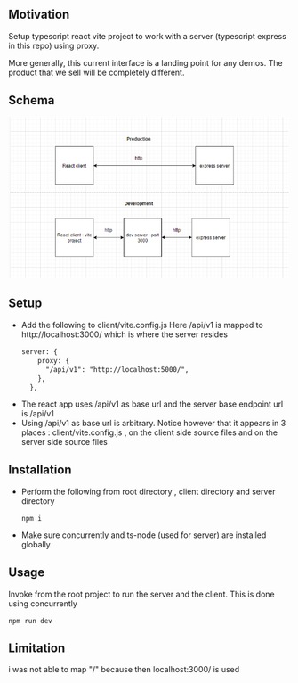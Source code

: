 <h2>Motivation</h2>
 Setup typescript react vite project to work with a server (typescript express in this repo) using proxy.
 
 More generally, this current interface is a landing point for any demos. The product that we sell will be completely different.

<h2>Schema</h2>

![Screenshot](./figs/schema.png)


<h2>Setup</h2>
<ul>
<li>
Add the following to client/vite.config.js
Here /api/v1 is mapped to http://localhost:3000/ which is where the server resides

```
server: {
    proxy: {
      "/api/v1": "http://localhost:5000/",
    },
  },

```

</li>
<li>The react app uses /api/v1 as base url and the server base endpoint url is /api/v1</li>
<li>Using /api/v1 as base url is arbitrary. Notice however that it appears in 3 places : client/vite.config.js , on the client side source files and on the server side source files</li>
</ul>

<h2>Installation</h2>
<ul>
<li>
Perform the following from root directory , client directory and server directory

```
npm i

```
</li>
<li>Make sure concurrently and ts-node (used for server) are installed globally</li>
</ul>
<h2>Usage</h2>
Invoke from the root project to run the server and the client. This is done using concurrently

```
npm run dev
```

<h2>Limitation</h2>
i was not able to map "/" because then localhost:3000/ is used

